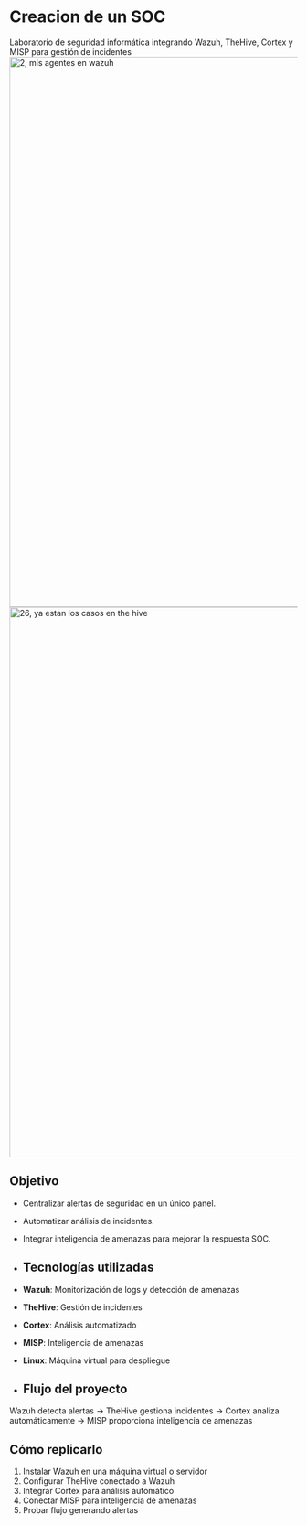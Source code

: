 # Creacion de un SOC
Laboratorio de seguridad informática integrando Wazuh, TheHive, Cortex y MISP para gestión de incidentes
<img width="1854" height="963" alt="2, mis agentes en wazuh" src="https://github.com/user-attachments/assets/22cc799e-8ff6-4cf3-a923-c86e67e3690a" />
<img width="927" height="963" alt="26, ya estan los casos en the hive" src="https://github.com/user-attachments/assets/9908f84a-2b93-4e9b-a3b0-9f5590c56057" />




## Objetivo

- Centralizar alertas de seguridad en un único panel.
- Automatizar análisis de incidentes.
- Integrar inteligencia de amenazas para mejorar la respuesta SOC.

- ## Tecnologías utilizadas

- **Wazuh**: Monitorización de logs y detección de amenazas
- **TheHive**: Gestión de incidentes
- **Cortex**: Análisis automatizado
- **MISP**: Inteligencia de amenazas
- **Linux**: Máquina virtual para despliegue

- ## Flujo del proyecto

Wazuh detecta alertas → TheHive gestiona incidentes → Cortex analiza automáticamente → MISP proporciona inteligencia de amenazas

## Cómo replicarlo

1. Instalar Wazuh en una máquina virtual o servidor
2. Configurar TheHive conectado a Wazuh
3. Integrar Cortex para análisis automático
4. Conectar MISP para inteligencia de amenazas
5. Probar flujo generando alertas
